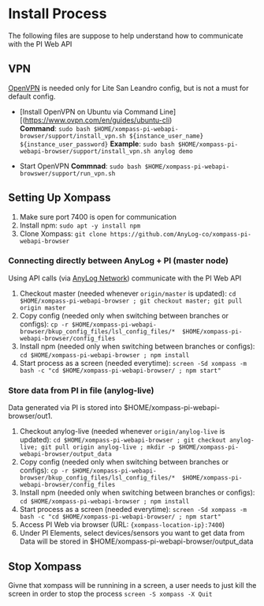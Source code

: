 # Install Process 
The following files are suppose to help understand how to communicate with the PI Web API

## VPN 
[OpenVPN](https://www.ovpn.com/en/guides/) is needed only for Lite San Leandro config, but is not a must for default config.

* [Install OpenVPN on Ubuntu via Command Line][(https://www.ovpn.com/en/guides/ubuntu-cli)  
**Command**: `sudo bash $HOME/xompass-pi-webapi-browser/support/install_vpn.sh ${instance_user_name} ${instance_user_password}` 
**Example**: `sudo bash $HOME/xompass-pi-webapi-browser/support/install_vpn.sh anylog demo` 

* Start OpenVPN 
**Commnad**: `sudo bash $HOME/xompass-pi-webapi-browswer/support/run_vpn.sh`

## Setting Up Xompass 
1. Make sure port 7400 is open for communication 
2. Install npm: `sudo apt -y install npm`
3. Clone Xompass: `git clone https://github.com/AnyLog-co/xompass-pi-webapi-browser` 

### Connecting directly between AnyLog + PI (master node) 
Using API calls (via [AnyLog Network](https://github.com/AnyLog-co/AnyLog-Network)) communicate with the PI Web API  
1. Checkout master (needed whenever `origin/master` is updated): `cd $HOME/xompass-pi-webapi-browser ; git checkout master; git pull origin master`
2. Copy config (needed only when switching between branches or configs): `cp -r $HOME/xompass-pi-webapi-browser/bkup_config_files/lsl_config_files/*  $HOME/xompass-pi-webapi-browser/config_files`
3. Install npm (needed only when switching between branches or configs): `cd $HOME/xompass-pi-webapi-browser ; npm install` 
4. Start process as a screen (needed everytime): `screen -Sd xompass -m bash -c "cd $HOME/xompass-pi-webapi-browser/ ; npm start"`

### Store data from PI in file (anylog-live) 
Data generated via PI is stored into $HOME/xompass-pi-webapi-browser/out1. 
1. Checkout anylog-live (needed whenever `origin/anylog-live` is updated): `cd $HOME/xompass-pi-webapi-browser ; git checkout anylog-live; git pull origin anylog-live ; mkdir -p $HOME/xompass-pi-webapi-browser/output_data` 
 2. Copy config (needed only when switching between branches or configs): `cp -r $HOME/xompass-pi-webapi-browser/bkup_config_files/lsl_config_files/*  $HOME/xompass-pi-webapi-browser/config_files`
3. Install npm (needed only when switching between branches or configs): `cd $HOME/xompass-pi-webapi-browser ; npm install`
4. Start process as a screen (needed everytime): `screen -Sd xompass -m bash -c "cd $HOME/xompass-pi-webapi-browser/ ; npm start"`
5. Access PI Web via browser (URL: `{xompass-location-ip}:7400`) 
6. Under PI Elements, select devices/sensors you want to get data from 
Data will be stored in $HOME/xompass-pi-webapi-browser/output_data

## Stop Xompass 
Givne that xompass will be runnining in a screen, a user needs to just kill the screen in order to stop the process 
`screen -S xompass -X Quit` 
 



